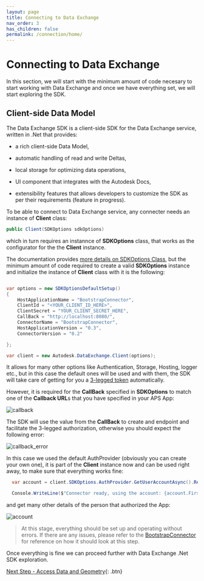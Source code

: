 ```yaml
---
layout: page
title: Connecting to Data Exchange
nav_order: 3
has_children: false
permalink: /connection/home/
---
```


# Connecting to Data Exchange

In this section, we will start with the minimum amount of code necesary to start working with Data Exchange and once we have everything set, we will start exploring the SDK.  

## Client-side Data Model

The Data Exchange SDK is a client-side SDK for the Data Exchange service, written in .Net that provides:

- a rich client-side Data Model,

- automatic handling of read and write Deltas,

- local storage for optimizing data operations,

- UI component that integrates with the Autodesk Docs,

- extensibility features that allows developers to customize the SDK as per their requirements (feature in progress).


To be able to connect to Data Exchange service, any connecter needs an instance of **Client** class:

```cs
public Client(SDKOptions sdkOptions)
```

which in turn requires an instannce of **SDKOptions** class, that works as the configurator for the the **Client** instance.

The documentation provides [more details on SDKOptions Class](https://aps.autodesk.com/en/docs/dx-sdk-beta/v1/sdk-reference/autodesk-dataexchange/Autodesk.DataExchange/SDKOptions/), but the minimum amount of code required to create a valid **SDKOptions** instance and initialize the instance of **Client** class with it is the following:

```cs

var options = new SDKOptionsDefaultSetup()
{
    HostApplicationName = "BootstrapConnector",
    ClientId = "<YOUR_CLIENT_ID_HERE>",
    ClientSecret = "YOUR_CLIENT_SECRET_HERE",
    CallBack = "http://localhost:8080/",
    ConnectorName = "BootstrapConnector",
    HostApplicationVersion = "0.3",
    ConnectorVersion = "0.2"

};

var client = new Autodesk.DataExchange.Client(options);

```

It allows for many other options like Authentication, Storage, Hosting, logger etc., but in this case the default ones will be used and with them, the SDK will take care of getting for you a [3-legged token](https://aps.autodesk.com/en/docs/oauth/v2/tutorials/get-3-legged-token/) automatically. 

However, it is required for the **CallBack** specified in **SDKOptions** to match one of the **Callback URL**s that you have specified in your APS App:

![callback](../../assets/images/callback.png)

The SDK will use the value from the **CallBack** to create and endpoint and facilitate the 3-legged authorization, otherwise you should expect the following error:

![callback_error](../../assets/images/callback_error.png)

In this case we used the default AuthProvider (obviously you can create your own one), it is part of the **Client** instance now and can be used right away, to make sure that everything works fine:

```cs
  var account = client.SDKOptions.AuthProvider.GetUserAccountAsync().Result;

  Console.WriteLine($"Connector ready, using the account: {account.FirstName}");

```

and get many other details of the person that authorized the App:

![account](../../assets/images/account.png)

>At this stage, everything should be set up and operating without errors. If there are any issues, please refer to the [BootstrapConnector](https://github.com/autodesk-platform-services/BootstrapDXConnector/tree/start) for reference on how it should look at this step.

Once everything is fine we can proceed further with Data Exchange .Net SDK exploration.

[Next Step - Access Data and Geometry](../../crud_data/home/){: .btn}
